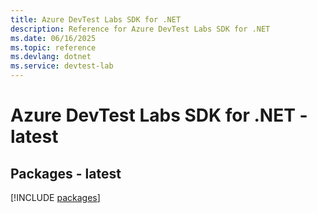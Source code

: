 ```yaml
---
title: Azure DevTest Labs SDK for .NET
description: Reference for Azure DevTest Labs SDK for .NET
ms.date: 06/16/2025
ms.topic: reference
ms.devlang: dotnet
ms.service: devtest-lab
---
```

# Azure DevTest Labs SDK for .NET - latest
## Packages - latest
[!INCLUDE [packages](devtest-labs-index.md)]